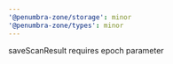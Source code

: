 ```yaml
---
'@penumbra-zone/storage': minor
'@penumbra-zone/types': minor
---
```


saveScanResult requires epoch parameter
